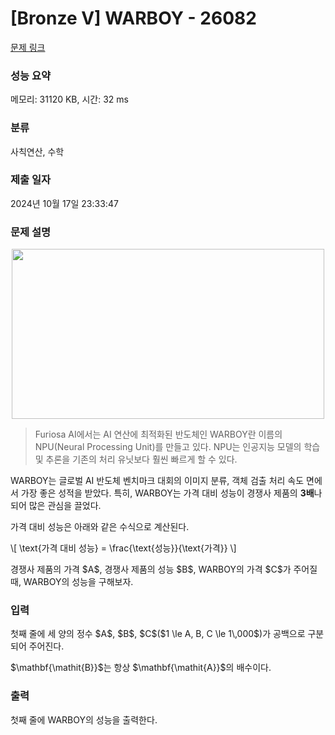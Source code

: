 # [Bronze V] WARBOY - 26082 

[문제 링크](https://www.acmicpc.net/problem/26082) 

### 성능 요약

메모리: 31120 KB, 시간: 32 ms

### 분류

사칙연산, 수학

### 제출 일자

2024년 10월 17일 23:33:47

### 문제 설명

<p style="text-align: center;"><img alt="" src="" style="height: 272px; width: 500px;"></p>

<blockquote>
<p>Furiosa AI에서는 AI 연산에 최적화된 반도체인 WARBOY란 이름의 NPU(Neural Processing Unit)를 만들고 있다. NPU는 인공지능 모델의 학습 및 추론을 기존의 처리 유닛보다 훨씬 빠르게 할 수 있다.</p>
</blockquote>

<p>WARBOY는 글로벌 AI 반도체 벤치마크 대회의 이미지 분류, 객체 검출 처리 속도 면에서 가장 좋은 성적을 받았다. 특히, WARBOY는 가격 대비 성능이 경쟁사 제품의 <strong>3배</strong>나 되어 많은 관심을 끌었다.</p>

<p>가격 대비 성능은 아래와 같은 수식으로 계산된다.</p>

<p>\[ \text{가격 대비 성능} = \frac{\text{성능}}{\text{가격}} \]</p>

<p>경쟁사 제품의 가격 $A$, 경쟁사 제품의 성능 $B$, WARBOY의 가격 $C$가 주어질 때, WARBOY의 성능을 구해보자.</p>

### 입력 

 <p>첫째 줄에 세 양의 정수 $A$, $B$, $C$($1 \le A, B, C \le 1\,000$)가 공백으로 구분되어 주어진다.</p>

<p>$\mathbf{\mathit{B}}$는 항상 $\mathbf{\mathit{A}}$의 배수이다.</p>

### 출력 

 <p>첫째 줄에 WARBOY의 성능을 출력한다.</p>

